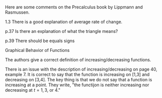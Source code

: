 Here are some comments on the Precalculus book by Lippmann and Rasmussen. 

1.3 There is a good explanation of average rate of change.

p.37 Is there an explanation of what the triangle means? 

p.39 There should be equals signs

Graphical Behavior of Functions

The authors give a correct definition of increasing/decreasing functions.

There is an issue with the description of increasing/decreasing on page 40, example 7. It is correct to say that the function is increasing on [1,3] and decreasing on [3,4]. The key thing is that we do not say that a function is increasing at a point. They write, "the functijon is neither increasing nor decreasing at $t=1,3,$ or $4$." 
